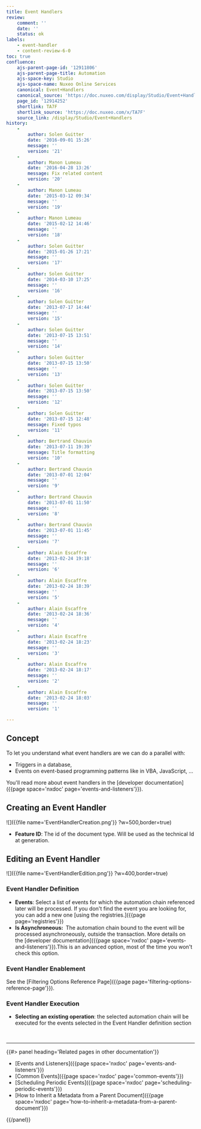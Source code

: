 ```yaml
---
title: Event Handlers
review:
    comment: ''
    date: ''
    status: ok
labels:
    - event-handler
    - content-review-6-0
toc: true
confluence:
    ajs-parent-page-id: '12911806'
    ajs-parent-page-title: Automation
    ajs-space-key: Studio
    ajs-space-name: Nuxeo Online Services
    canonical: Event+Handlers
    canonical_source: 'https://doc.nuxeo.com/display/Studio/Event+Handlers'
    page_id: '12914252'
    shortlink: TA7F
    shortlink_source: 'https://doc.nuxeo.com/x/TA7F'
    source_link: /display/Studio/Event+Handlers
history:
    - 
        author: Solen Guitter
        date: '2016-09-01 15:26'
        message: ''
        version: '21'
    - 
        author: Manon Lumeau
        date: '2016-04-28 13:26'
        message: Fix related content
        version: '20'
    - 
        author: Manon Lumeau
        date: '2015-03-12 09:34'
        message: ''
        version: '19'
    - 
        author: Manon Lumeau
        date: '2015-02-12 14:46'
        message: ''
        version: '18'
    - 
        author: Solen Guitter
        date: '2015-01-26 17:21'
        message: ''
        version: '17'
    - 
        author: Solen Guitter
        date: '2014-03-10 17:25'
        message: ''
        version: '16'
    - 
        author: Solen Guitter
        date: '2013-07-17 14:44'
        message: ''
        version: '15'
    - 
        author: Solen Guitter
        date: '2013-07-15 13:51'
        message: ''
        version: '14'
    - 
        author: Solen Guitter
        date: '2013-07-15 13:50'
        message: ''
        version: '13'
    - 
        author: Solen Guitter
        date: '2013-07-15 13:50'
        message: ''
        version: '12'
    - 
        author: Solen Guitter
        date: '2013-07-15 12:48'
        message: Fixed typos
        version: '11'
    - 
        author: Bertrand Chauvin
        date: '2013-07-11 19:39'
        message: Title formatting
        version: '10'
    - 
        author: Bertrand Chauvin
        date: '2013-07-01 12:04'
        message: ''
        version: '9'
    - 
        author: Bertrand Chauvin
        date: '2013-07-01 11:50'
        message: ''
        version: '8'
    - 
        author: Bertrand Chauvin
        date: '2013-07-01 11:45'
        message: ''
        version: '7'
    - 
        author: Alain Escaffre
        date: '2013-02-24 19:18'
        message: ''
        version: '6'
    - 
        author: Alain Escaffre
        date: '2013-02-24 18:39'
        message: ''
        version: '5'
    - 
        author: Alain Escaffre
        date: '2013-02-24 18:36'
        message: ''
        version: '4'
    - 
        author: Alain Escaffre
        date: '2013-02-24 18:23'
        message: ''
        version: '3'
    - 
        author: Alain Escaffre
        date: '2013-02-24 18:17'
        message: ''
        version: '2'
    - 
        author: Alain Escaffre
        date: '2013-02-24 18:03'
        message: ''
        version: '1'

---
```

## Concept

To let you understand what event handlers are we can do a parallel with:

*   Triggers in a database,
*   Events on event-based programming patterns like in VBA, JavaScript, ...&nbsp;

You'll read more about event handlers in the&nbsp;[developer documentation]({{page space='nxdoc' page='events-and-listeners'}}).

## Creating an Event Handler

<div>

![]({{file name='EventHandlerCreation.png'}} ?w=500,border=true)

</div>

*   **Feature ID**: The&nbsp;id of the document type. Will be used as the technical Id at generation.&nbsp;

## Editing an Event Handler

![]({{file name='EventHandlerEdition.png'}} ?w=400,border=true)

### Event Handler Definition

*   **Events**: Select a list of events for which the automation chain referenced later will be processed. If you don't find the event you are looking for, you can add a new one [using the registries.]({{page page='registries'}})
*   **Is Asynchroneous:&nbsp;**&nbsp;The automation chain bound to the event will be processed asynchroneously, outside the transaction. More details on the&nbsp;[developer documentation]({{page space='nxdoc' page='events-and-listeners'}}).This is an advanced option, most of the time you won't check this option.

### Event Handler Enablement

See the&nbsp;[Filtering Options Reference Page]({{page page='filtering-options-reference-page'}}).

### Event Handler Execution

*   **Selecting an existing operation**: the selected automation chain will be executed for the events selected in the Event Handler definition section

&nbsp;

* * *

<div class="row" data-equalizer data-equalize-on="medium"><div class="column medium-6">{{#> panel heading='Related pages in other documentation'}}

*   [Events and Listeners]({{page space='nxdoc' page='events-and-listeners'}})
*   [Common Events]({{page space='nxdoc' page='common-events'}})
*   [Scheduling Periodic Events]({{page space='nxdoc' page='scheduling-periodic-events'}})
*   [How to Inherit a Metadata from a Parent Document]({{page space='nxdoc' page='how-to-inherit-a-metadata-from-a-parent-document'}})

{{/panel}}</div><div class="column medium-6">

&nbsp;

&nbsp;

</div></div>